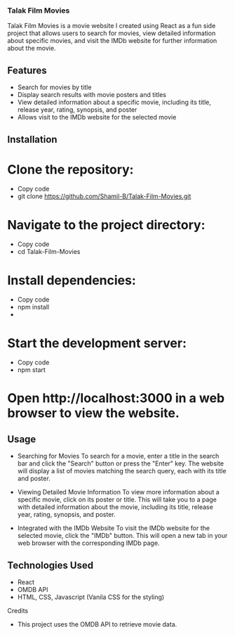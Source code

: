 ### Talak Film Movies
Talak Film Movies is a movie website I created using React as a fun side project that allows users to search for movies, view detailed information about specific movies, and visit the IMDb website for further information about the movie.

## Features
* Search for movies by title
* Display search results with movie posters and titles
* View detailed information about a specific movie, including its title, release year, rating, synopsis, and poster
* Allows visit to the IMDb website for the selected movie

## Installation
# Clone the repository:
* Copy code
* git clone https://github.com/Shamil-B/Talak-Film-Movies.git

# Navigate to the project directory:
* Copy code
* cd Talak-Film-Movies

# Install dependencies:
* Copy code
* npm install
* 
# Start the development server:
* Copy code
* npm start
# Open http://localhost:3000 in a web browser to view the website.


## Usage
* Searching for Movies
To search for a movie, enter a title in the search bar and click the "Search" button or press the "Enter" key. The website will display a list of movies matching the search query, each with its title and poster.

* Viewing Detailed Movie Information
To view more information about a specific movie, click on its poster or title. This will take you to a page with detailed information about the movie, including its title, release year, rating, synopsis, and poster.

* Integrated with the IMDb Website
To visit the IMDb website for the selected movie, click the "IMDb" button. This will open a new tab in your web browser with the corresponding IMDb page.

## Technologies Used
* React
* OMDB API
* HTML, CSS, Javascript (Vanila CSS for the styling)

Credits
* This project uses the OMDB API to retrieve movie data.

